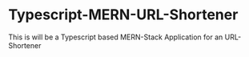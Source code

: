 # Typescript-MERN-URL-Shortener
This is will be a Typescript based MERN-Stack Application for an URL-Shortener
